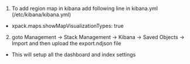 1) To add region map in kibana add following line in kibana.yml (/etc/kibana/kibana.yml)
  - xpack.maps.showMapVisualizationTypes: true

2) goto Management -> Stack Management -> Kibana -> Saved Objects -> Import and then upload the export.ndjson file

  - This will setup all the dashboard and index settings
